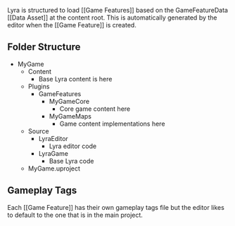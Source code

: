 Lyra is structured to load [[Game Features]] based on the GameFeatureData [[Data Asset]] at the content root. This is automatically generated by the editor when the [[Game Feature]] is created.


## Folder Structure

* MyGame
	* Content
		* Base Lyra content is here
	* Plugins
		* GameFeatures
			* MyGameCore
				* Core game content here
			* MyGameMaps
				* Game content implementations here
	* Source
		* LyraEditor
			* Lyra editor code
		* LyraGame
			* Base Lyra code
	* MyGame.uproject


## Gameplay Tags

Each [[Game Feature]] has their own gameplay tags file but the editor likes to default to the one that is in the main project.
